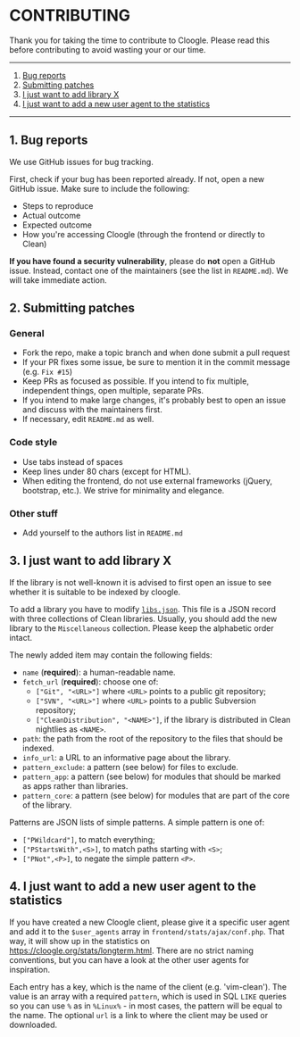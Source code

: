 # CONTRIBUTING

Thank you for taking the time to contribute to Cloogle. Please read this before
contributing to avoid wasting your or our time.

---

1. [Bug reports](#1-bug-reports)
2. [Submitting patches](#2-submitting-patches)
3. [I just want to add library X](#3-i-just-want-to-add-library-x)
4. [I just want to add a new user agent to the statistics](#4-i-just-want-to-add-a-new-user-agent-to-the-statistics)

---

## 1. Bug reports

We use GitHub issues for bug tracking.

First, check if your bug has been reported already. If not, open a new GitHub
issue. Make sure to include the following:

- Steps to reproduce
- Actual outcome
- Expected outcome
- How you're accessing Cloogle (through the frontend or directly to Clean)

**If you have found a security vulnerability**, please do **not** open a GitHub
issue. Instead, contact one of the maintainers (see the list in `README.md`).
We will take immediate action.

## 2. Submitting patches

### General

- Fork the repo, make a topic branch and when done submit a pull request
- If your PR fixes some issue, be sure to mention it in the commit message
  (e.g. `Fix #15`)
- Keep PRs as focused as possible. If you intend to fix multiple, independent
  things, open multiple, separate PRs.
- If you intend to make large changes, it's probably best to open an issue and
  discuss with the maintainers first.
- If necessary, edit `README.md` as well.

### Code style

- Use tabs instead of spaces
- Keep lines under 80 chars (except for HTML).
- When editing the frontend, do not use external frameworks (jQuery,
  bootstrap, etc.). We strive for minimality and elegance.

### Other stuff

- Add yourself to the authors list in `README.md`

## 3. I just want to add library X
If the library is not well-known it is advised to first open an issue to see
whether it is suitable to be indexed by cloogle.

To add a library you have to modify [`libs.json`](/libs.json). This file is a
JSON record with three collections of Clean libraries. Usually, you should add
the new library to the `Miscellaneous` collection. Please keep the alphabetic
order intact.

The newly added item may contain the following fields:

- `name` (**required**): a human-readable name.
- `fetch_url` (**required**): choose one of:
  - `["Git", "<URL>"]` where `<URL>` points to a public git repository;
  - `["SVN", "<URL>"]` where `<URL>` points to a public Subversion repository;
  - `["CleanDistribution", "<NAME>"]`, if the library is distributed in Clean
    nightlies as `<NAME>`.
- `path`: the path from the root of the repository to the files that should be
  indexed.
- `info_url`: a URL to an informative page about the library.
- `pattern_exclude`: a pattern (see below) for files to exclude.
- `pattern_app`: a pattern (see below) for modules that should be marked as
  apps rather than libraries.
- `pattern_core`: a pattern (see below) for modules that are part of the core
  of the library.

Patterns are JSON lists of simple patterns. A simple pattern is one of:

- `["PWildcard"]`, to match everything;
- `["PStartsWith",<S>]`, to match paths starting with `<S>`;
- `["PNot",<P>]`, to negate the simple pattern `<P>`.

## 4. I just want to add a new user agent to the statistics
If you have created a new Cloogle client, please give it a specific user agent
and add it to the `$user_agents` array in `frontend/stats/ajax/conf.php`. That
way, it will show up in the statistics on
https://cloogle.org/stats/longterm.html. There are no strict naming
conventions, but you can have a look at the other user agents for inspiration.

Each entry has a key, which is the name of the client (e.g. 'vim-clean'). The
value is an array with a required `pattern`, which is used in SQL `LIKE`
queries so you can use `%` as in `%Linux%` - in most cases, the pattern will be
equal to the name. The optional `url` is a link to where the client may be used
or downloaded.
